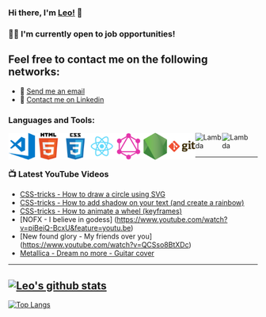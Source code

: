 ### Hi there, I'm [Leo!](https://leoraspaud.com) 👋

### 📣📣 I'm currently open to job opportunities!
## Feel free to contact me on the following networks: 
- 📧  [Send me an email](mailto:leo.raspaud@gmail.com?subject=[GitHub]%20Job%20opportunity)
- 💼  [Contact me on Linkedin](https://www.linkedin.com/in/leo-raspaud/)

### Languages and Tools:
<img align="left" alt="Visual Studio Code" width="54px" src="https://raw.githubusercontent.com/github/explore/80688e429a7d4ef2fca1e82350fe8e3517d3494d/topics/visual-studio-code/visual-studio-code.png" />
<img align="left" alt="HTML5" width="54px" src="https://raw.githubusercontent.com/github/explore/80688e429a7d4ef2fca1e82350fe8e3517d3494d/topics/html/html.png" />
<img align="left" alt="CSS3" width="54px" src="https://raw.githubusercontent.com/github/explore/80688e429a7d4ef2fca1e82350fe8e3517d3494d/topics/css/css.png" /
<img align="left" alt="JavaScript" width="54px" src="https://raw.githubusercontent.com/github/explore/80688e429a7d4ef2fca1e82350fe8e3517d3494d/topics/javascript/javascript.png" />
<img align="left" alt="React" width="54px" src="https://raw.githubusercontent.com/github/explore/80688e429a7d4ef2fca1e82350fe8e3517d3494d/topics/react/react.png" />
<img align="left" alt="GraphQL" width="54px" src="https://raw.githubusercontent.com/github/explore/80688e429a7d4ef2fca1e82350fe8e3517d3494d/topics/graphql/graphql.png" />
<img align="left" alt="Node.js" width="54px" src="https://raw.githubusercontent.com/github/explore/80688e429a7d4ef2fca1e82350fe8e3517d3494d/topics/nodejs/nodejs.png" />
<img align="left" alt="Git" width="54px" src="https://raw.githubusercontent.com/github/explore/80688e429a7d4ef2fca1e82350fe8e3517d3494d/topics/git/git.png" />
<img align="left" alt="Lambda" width="54px" src="https://githubleoraspaud.s3-ap-southeast-2.amazonaws.com/lambda.svg" />
<img align="left" alt="Lambda" width="54px" src="https://githubleoraspaud.s3-ap-southeast-2.amazonaws.com/docker-226091.png" />

<br />
<br />

---

### 📺 Latest YouTube Videos
<!-- YOUTUBE:START -->
- [CSS-tricks - How to draw a circle using SVG](https://www.youtube.com/watch?v=qNMf1S9QKL0)
- [CSS-tricks - How to add shadow on your text (and create a rainbow)](https://www.youtube.com/watch?v=kvEpp6tJY7Y&t=2s)
- [CSS-tricks - How to animate a wheel (keyframes)](https://www.youtube.com/watch?v=iV9ImWf4KkU)
- [NOFX - I believe in godess] (https://www.youtube.com/watch?v=piBeiQ-BcxU&feature=youtu.be)
- [New found glory - My friends over you] (https://www.youtube.com/watch?v=QCSso8BtXDc)
- [Metallica - Dream no more - Guitar cover](https://www.youtube.com/watch?v=6r84Bg1BY9k)
<!-- YOUTUBE:END -->

---
[![Leo's github stats](https://github-readme-stats.vercel.app/api?username=Leo-RASPAUD&show_icons=true&theme=gruvbox&count_private=true)](https://github.com/anuraghazra/github-readme-stats)
--- 
[![Top Langs](https://github-readme-stats.vercel.app/api/top-langs/?username=anuraghazra&layout=compact)](https://github.com/anuraghazra/github-readme-stats)

[linkedin]: https://www.linkedin.com/in/leo-raspaud/



